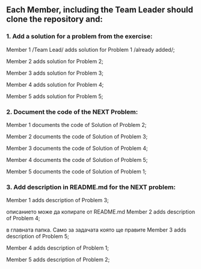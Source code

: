     
## Each Member, including the Team Leader should clone the repository and:

  ###  1. Add a solution for a problem from the exercise:
Member 1 /Team Lead/ adds solution for Problem 1 /already added/;<p>
Member 2 adds solution for Problem 2;<p>
Member 3 adds solution for Problem 3;<p>
Member 4 adds solution for Problem 4;<p>
Member 5 adds solution for Problem 5;<p>

  ###  2. Document the code of the NEXT Problem:
Member 1 documents the code of Solution of Problem 2;<p>
Member 2 documents the code of Solution of Problem 3;<p>
Member 3 documents the code of Solution of Problem 4;<p>
Member 4 documents the code of Solution of Problem 5;<p>
Member 5 documents the code of Solution of Problem 1;<p>

  ###  3. Add description in README.md for the NEXT problem:
Member 1 adds description of Problem 3;<p>                    описанието може да копирате от README.md 
Member 2 adds description of Problem 4;<p>                 в главната папка. Само за задачата която ще правите
Member 3 adds description of Problem 5;<p>
Member 4 adds description of Problem 1;<p>
Member 5 adds description of Problem 2;<p>
